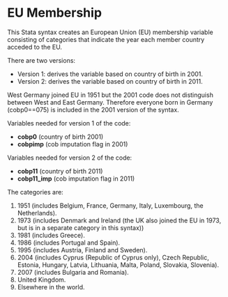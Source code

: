# EU Membership
This Stata syntax creates an European Union (EU) membership variable consisting of categories that indicate the year each member country acceded to the EU.  
  
There are two versions:
- Version 1: derives the variable based on country of birth in 2001.
- Version 2: derives the variable based on country of birth in 2011.  

 

West Germany joined EU in 1951 but the 2001 code does not distinguish between West and East Germany. Therefore everyone born in Germany (cobp0==075) is included in the 2001 version of the syntax.


Variables needed for version 1 of the code:
- **cobp0** (country of birth 2001)
- **cobpimp** (cob imputation flag in 2001)


Variables needed for version 2 of the code:
- **cobp11** (country of birth 2011)
- **cobp11_imp** (cob imputation flag in 2011)


The categories are: 
1. 1951 (includes Belgium, France, Germany, Italy, Luxembourg, the Netherlands).
2. 1973 (includes Denmark and Ireland (the UK also joined the EU in 1973, but is in a separate category in this syntax))
3. 1981 (includes Greece).
4. 1986 (includes Portugal and Spain).
5. 1995 (includes Austria, Finland and Sweden).
6. 2004 (includes Cyprus (Republic of Cyprus only), Czech Republic, Estonia, Hungary, Latvia, Lithuania, Malta, Poland, Slovakia, Slovenia).
7. 2007 (includes Bulgaria and Romania).
8. United Kingdom.
9. Elsewhere in the world.
